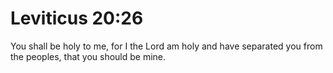 # Leviticus 20:26

You shall be holy to me, for I the Lord am holy and have separated you from the peoples, that you should be mine.
